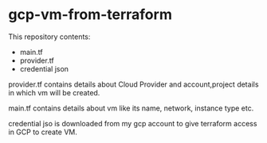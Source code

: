 # gcp-vm-from-terraform

This repository contents:
- main.tf
- provider.tf
- credential json

provider.tf contains details about Cloud Provider and account,project details in which vm will be created.

main.tf contains details about vm like its name, network, instance type etc.

credential jso is downloaded from my gcp account to give terraform access in GCP to create VM.
